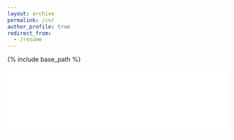 ```yaml
---
layout: archive
permalink: /cv/
author_profile: true
redirect_from:
  - /resume
---
```


{% include base_path %}

<embed src="/files/CV (12).pdf" type="application/pdf" width="100%" height="150px" />
